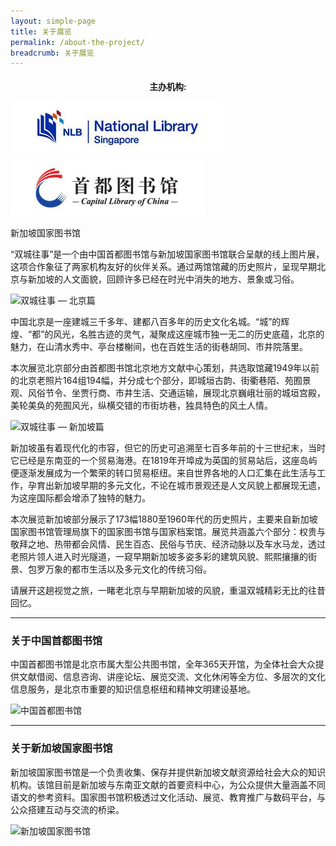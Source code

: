 ```yaml
---
layout: simple-page
title: 关于展览
permalink: /about-the-project/
breadcrumb: 关于展览
---
```


<div class="push-to-top"><center><sub><h3>主办机构:</h3></sub></center></div>

<section class="sgds-section">
    <div class="sgds-container">
        <div class="row margin--xs">
            <div class="col is-half margin--xs padding--xs">
                <img src="/images/memory-intro-logo-NL.jpg" alt="新加坡国家图书馆" class="center">
            </div>            
            <div class="col is-half margin--xs padding--xs">
                <img src="/images/memory-intro-logo-CLC.jpg" alt="中国首都图书馆">
            </div>
        </div>
        <div class="row">
            <div class="col is-half margin--xs padding--xs">
                <p class="has-text-centered margin--xs">新加坡国家图书馆</p>
            </div>
            <div class="col is-half margin--xs padding--xs">
            </div>
        </div>
    </div>
</section>

<div class="padding--bottom"></div>
“双城往事”是一个由中国首都图书馆与新加坡国家图书馆联合呈献的线上图片展，这项合作象征了两家机构友好的伙伴关系。通过两馆馆藏的历史照片，呈现早期北京与新加坡的人文面貌，回顾许多已经在时光中消失的地方、景象或习俗。

![双城往事 — 北京篇](/images/memory-intro-beijing-banner.jpg)

中国北京是一座建城三千多年、建都八百多年的历史文化名城。“城”的辉煌、“都”的风光，名胜古迹的灵气，凝聚成这座城市独一无二的历史底蕴，北京的魅力，在山清水秀中、亭台楼榭间，也在百姓生活的街巷胡同、市井院落里。

本次展览北京部分由首都图书馆北京地方文献中心策划，共选取馆藏1949年以前的北京老照片164组194幅，并分成七个部分，即城垣古韵、街衢巷陌、苑囿景观、风俗节令、坐贾行商、市井生活、交通运输，展现北京巍峨壮丽的城垣宫殿，美轮美奂的苑囿风光，纵横交错的市街坊巷，独具特色的风土人情。

![双城往事 — 新加坡篇](/images/memory-intro-sg-banner-2.jpg)

新加坡虽有着现代化的市容，但它的历史可追溯至七百多年前的十三世纪末，当时它已经是东南亚的一个贸易海港。在1819年开埠成为英国的贸易站后，这座岛屿便逐渐发展成为一个繁荣的转口贸易枢纽。来自世界各地的人口汇集在此生活与工作，孕育出新加坡早期的多元文化，不论在城市景观还是人文风貌上都展现无遗，为这座国际都会增添了独特的魅力。

本次展览新加坡部分展示了173幅1880至1960年代的历史照片，主要来自新加坡国家图书馆管理局旗下的国家图书馆与国家档案馆。展览共涵盖六个部分：权贵与敬拜之地、热带都会风情、民生百态、民俗与节庆、经济动脉以及车水马龙，透过老照片领人进入时光隧道，一窥早期新加坡多姿多彩的建筑风貌、熙熙攘攘的街景、包罗万象的都市生活以及多元文化的传统习俗。

请展开这趟视觉之旅，一睹老北京与早期新加坡的风貌，重温双城精彩无比的往昔回忆。
<hr>

<h3 class="padding--bottom"><strong>关于中国首都图书馆</strong></h3>
<div class="row">
  <div class="col is-half">
    <p>中国首都图书馆是北京市属大型公共图书馆，全年365天开馆，为全体社会大众提供文献借阅、信息咨询、讲座论坛、展览交流、文化休闲等全方位、多层次的文化信息服务，是北京市重要的知识信息枢纽和精神文明建设基地。</p>
  </div>  
  <div class="col is-half">
    <img src="/images/capital-library-of-china-building.jpg" alt="中国首都图书馆">
  </div>
</div>

<hr>

<h3 class="padding--bottom"><strong>关于新加坡国家图书馆</strong></h3>
<div class="row reverse-col-on-desktop">
  <div class="col is-half">
    <p>新加坡国家图书馆是一个负责收集、保存并提供新加坡文献资源给社会大众的知识机构。该馆目前是新加坡与东南亚文献的首要资料中心，为公众提供大量涵盖不同语文的参考资料。国家图书馆积极透过文化活动、展览、教育推广与数码平台，与公众搭建互动与交流的桥梁。</p>
  </div>  
  <div class="col is-half">
    <img src="/images/national-library-of-sg-building.jpg" alt="新加坡国家图书馆">
  </div>
</div>
